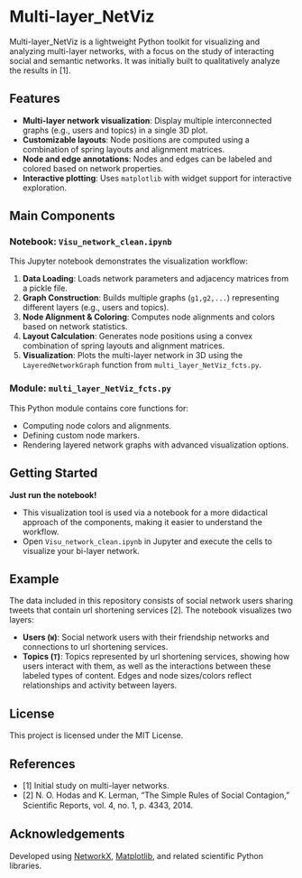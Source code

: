 # Multi-layer_NetViz

Multi-layer_NetViz is a lightweight Python toolkit for visualizing and analyzing multi-layer networks, with a focus on the study of interacting social and semantic networks. It was initially built to qualitatively analyze the results in [1].
## Features

- **Multi-layer network visualization**: Display multiple interconnected graphs (e.g., users and topics) in a single 3D plot.
- **Customizable layouts**: Node positions are computed using a combination of spring layouts and alignment matrices.
- **Node and edge annotations**: Nodes and edges can be labeled and colored based on network properties.
- **Interactive plotting**: Uses `matplotlib` with widget support for interactive exploration.
## Main Components

### Notebook: `Visu_network_clean.ipynb`

This Jupyter notebook demonstrates the visualization workflow:

1. **Data Loading**: Loads network parameters and adjacency matrices from a pickle file.
2. **Graph Construction**: Builds multiple graphs (`g1,g2,...`) representing different layers (e.g., users and topics).
3. **Node Alignment & Coloring**: Computes node alignments and colors based on network statistics.
4. **Layout Calculation**: Generates node positions using a convex combination of spring layouts and alignment matrices.
5. **Visualization**: Plots the multi-layer network in 3D using the `LayeredNetworkGraph` function from `multi_layer_NetViz_fcts.py`.

### Module: `multi_layer_NetViz_fcts.py`

This Python module contains core functions for:

- Computing node colors and alignments.
- Defining custom node markers.
- Rendering layered network graphs with advanced visualization options.

## Getting Started

**Just run the notebook!**
  - This visualization tool is used via a notebook for a more didactical approach of the components, making it easier to understand the workflow.
  - Open `Visu_network_clean.ipynb` in Jupyter and execute the cells to visualize your bi-layer network.

## Example
The data included in this repository consists of social network users sharing tweets that contain url shortening services [2].
The notebook visualizes two layers:
- **Users (`W`)**: Social network users with their friendship networks and connections to url shortening services.
- **Topics (`T`)**: Topics represented by url shortening services, showing how users interact with them, as well as the interactions between these labeled types of content.
Edges and node sizes/colors reflect relationships and activity between layers.

## License

This project is licensed under the MIT License.
## References
- [1] Initial study on multi-layer networks.
- [2] N. O. Hodas and K. Lerman, “The Simple Rules of Social
Contagion,” Scientiﬁc Reports, vol. 4, no. 1, p. 4343, 2014.
## Acknowledgements

Developed using [NetworkX](https://networkx.org/), [Matplotlib](https://matplotlib.org/), and related scientific Python libraries.
